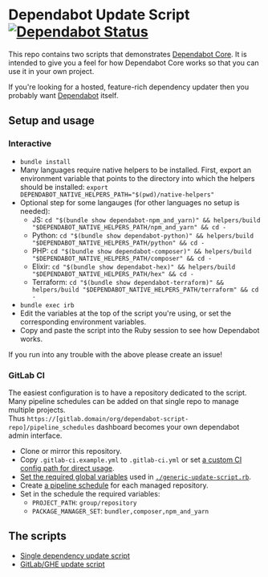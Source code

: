 # Dependabot Update Script [![Dependabot Status](https://api.dependabot.com/badges/status?host=github&identifier=131328855)](https://dependabot.com)

This repo contains two scripts that demonstrates
[Dependabot Core][dependabot-core]. It is intended to give you a feel for how
Dependabot Core works so that you can use it in your own project.

If you're looking for a hosted, feature-rich dependency updater then you
probably want [Dependabot][dependabot] itself.

## Setup and usage

### Interactive

* `bundle install`
* Many languages require native helpers to be installed. First, export an environment variable that points to the directory into which the helpers should be installed:
    `export DEPENDABOT_NATIVE_HELPERS_PATH="$(pwd)/native-helpers"`
* Optional step for some langauges (for other languages no setup is needed):
  * JS: `cd "$(bundle show dependabot-npm_and_yarn)" && helpers/build "$DEPENDABOT_NATIVE_HELPERS_PATH/npm_and_yarn" && cd -`
  * Python: `cd "$(bundle show dependabot-python)" && helpers/build "$DEPENDABOT_NATIVE_HELPERS_PATH/python" && cd -`
  * PHP: `cd "$(bundle show dependabot-composer)" && helpers/build "$DEPENDABOT_NATIVE_HELPERS_PATH/composer" && cd -`
  * Elixir: `cd "$(bundle show dependabot-hex)" && helpers/build "$DEPENDABOT_NATIVE_HELPERS_PATH/hex" && cd -`
  * Terraform: `cd "$(bundle show dependabot-terraform)" && helpers/build "$DEPENDABOT_NATIVE_HELPERS_PATH/terraform" && cd -`
* `bundle exec irb`
* Edit the variables at the top of the script you're using, or set the corresponding environment variables.
* Copy and paste the script into the Ruby session to see how Dependabot works.

If you run into any trouble with the above please create an issue!

### GitLab CI

The easiest configuration is to have a repository dedicated to the script.
Many pipeline schedules can be added on that single repo to manage multiple projects.  
Thus `https://[gitlab.domain/org/dependabot-script-repo]/pipeline_schedules` dashboard becomes your own dependabot admin interface.

* Clone or mirror this repository.
* Copy `.gitlab-ci.example.yml` to `.gitlab-ci.yml` or set [a custom CI config path for direct usage](https://docs.gitlab.com/ee/user/project/pipelines/settings.html#custom-ci-config-path).
* [Set the required global variables](https://docs.gitlab.com/ee/ci/variables/#variables) used in [`./generic-update-script.rb`][generic-script].
* Create [a pipeline schedule](https://docs.gitlab.com/ee/user/project/pipelines/schedules.html) for each managed repository.
* Set in the schedule the required variables:
  * `PROJECT_PATH`: `group/repository`
  * `PACKAGE_MANAGER_SET`: `bundler,composer,npm_and_yarn`

## The scripts

* [Single dependency update script][github-script]
* [GitLab/GHE update script][generic-script]

[github-script]: update-script.rb
[generic-script]: generic-update-script.rb
[dependabot-core]: https://github.com/dependabot/dependabot-core
[dependabot]: https://dependabot.com

